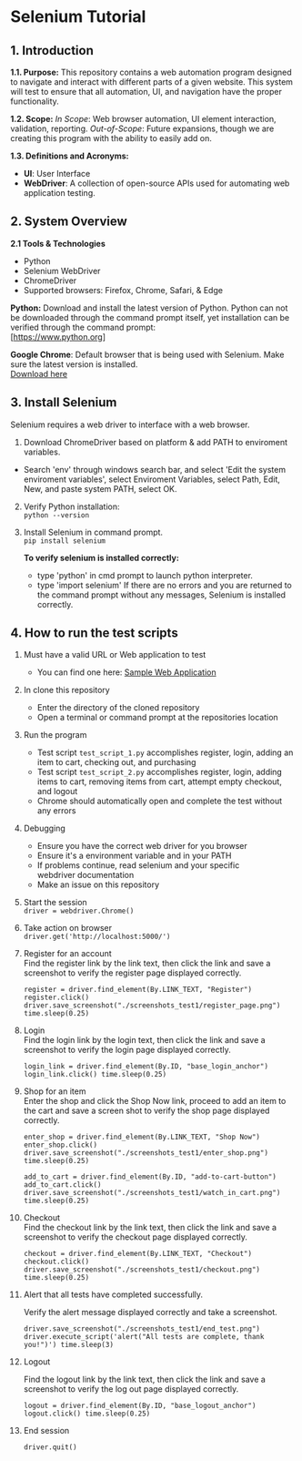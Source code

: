 # Selenium Tutorial

## 1. Introduction

**1.1. Purpose:** This repository contains a web automation program designed to navigate and interact with different parts of a given website. This system will test to ensure that all automation, UI, and navigation have the proper functionality.

**1.2. Scope:** *In Scope*: Web browser automation, UI element interaction, validation, reporting.
*Out-of-Scope*: Future expansions, though we are creating this program with the ability to easily add on.

**1.3. Definitions and Acronyms:**
+ **UI**: User Interface
+ **WebDriver**: A collection of open-source APIs used for automating web application testing. 

## 2. System Overview

**2.1 Tools & Technologies**
+ Python
+ Selenium WebDriver
+ ChromeDriver
+ Supported browsers: Firefox, Chrome, Safari, & Edge


**Python:** Download and install the latest version of Python. Python can not be downloaded through the command prompt itself, yet installation can be verified through the command prompt:  
[https://www.python.org]

**Google Chrome**: Default browser that is being used with Selenium. Make sure the latest version is installed.  
[Download here](https://googlechromelabs.github.io/chrome-for-testing/#stable)


## 3. Install Selenium

Selenium requires a web driver to interface with a web browser. 
1. Download ChromeDriver based on platform & add PATH to enviroment variables.
+ Search 'env' through windows search bar, and select 'Edit the system enviroment variables', select Enviroment Variables, select Path, Edit, New, and paste system PATH, select OK.
2. Verify Python installation:  
   `python --version`

3. Install Selenium in command prompt.  
   `pip install selenium`

   **To verify selenium is installed correctly:**
   + type 'python' in cmd prompt to launch python interpreter.
   + type 'import selenium'
   If there are no errors and you are returned to the command prompt without any messages, Selenium is installed correctly.

## 4. How to run the test scripts
1. Must have a valid URL or Web application to test
   - You can find one here: [Sample Web Application](https://github.com/Group-Project-Team-4/Web-App)

2. In clone this repository
   - Enter the directory of the cloned repository
   - Open a terminal or command prompt at the repositories location

3. Run the program
   - Test script `test_script_1.py` accomplishes register, login, adding an item to cart, checking out, and purchasing
   - Test script `test_script_2.py` accomplishes register, login, adding items to cart, removing items from cart, attempt empty checkout, and logout
   - Chrome should automatically open and complete the test without any errors

4. Debugging
   - Ensure you have the correct web driver for you browser
   - Ensure it's a environment variable and in your PATH
   - If problems continue, read selenium and your specific  
     webdriver documentation
   - Make an issue on this repository

5. Start the session  
   `driver = webdriver.Chrome()`

6. Take action on browser  
   `driver.get('http://localhost:5000/')`

7. Register for an account  
   Find the register link by the link text, then click the link and save a screenshot to verify the register page displayed correctly.
 
   `register = driver.find_element(By.LINK_TEXT, "Register")
   register.click()
   driver.save_screenshot("./screenshots_test1/register_page.png")
   time.sleep(0.25)`

8. Login  
   Find the login link by the login text, then click the link and save a screenshot to verify the login page displayed correctly.

   `login_link = driver.find_element(By.ID, "base_login_anchor")
   login_link.click()
   time.sleep(0.25)`

9. Shop for an item  
    Enter the shop and click the Shop Now link, proceed to add an item to the cart and save a screen shot to verify the shop page displayed correctly. 

    `enter_shop = driver.find_element(By.LINK_TEXT, "Shop Now")
    enter_shop.click()
    driver.save_screenshot("./screenshots_test1/enter_shop.png")
    time.sleep(0.25)`

    `add_to_cart = driver.find_element(By.ID, "add-to-cart-button")
    add_to_cart.click()
    driver.save_screenshot("./screenshots_test1/watch_in_cart.png")
    time.sleep(0.25)`

10. Checkout  
    Find the checkout link by the link text, then click the link and save a screenshot to verify the checkout page displayed correctly.

    `checkout = driver.find_element(By.LINK_TEXT, "Checkout")
    checkout.click()
    driver.save_screenshot("./screenshots_test1/checkout.png")
    time.sleep(0.25)`

11. Alert that all tests have completed successfully.  

    Verify the alert message displayed correctly and take a screenshot.

    `driver.save_screenshot("./screenshots_test1/end_test.png")
    driver.execute_script('alert("All tests are complete, thank you!")')
    time.sleep(3)`

12. Logout  

    Find the logout link by the link text, then click the link and save a screenshot to verify the log out page displayed correctly.

    `logout = driver.find_element(By.ID, "base_logout_anchor")
    logout.click()
    time.sleep(0.25)`

13. End session  

    `driver.quit()`



